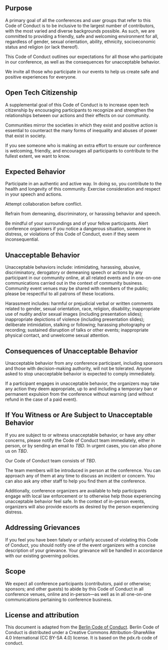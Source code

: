 ## Purpose

A primary goal of all the conferences and user groups that refer to this Code of Conduct is to be inclusive to the largest number of contributors, with the most varied and diverse backgrounds possible. As such, we are committed to providing a friendly, safe and welcoming environment for all, regardless of gender, sexual orientation, ability, ethnicity, socioeconomic status and religion (or lack thereof).

This Code of Conduct outlines our expectations for all those who participate in our conference, as well as the consequences for unacceptable behavior.

We invite all those who participate in our events to help us create safe and positive experiences for everyone.

## Open Tech Citizenship

A supplemental goal of this Code of Conduct is to increase open tech citizenship by encouraging participants to recognize and strengthen the relationships between our actions and their effects on our community.

Communities mirror the societies in which they exist and positive action is essential to counteract the many forms of inequality and abuses of power that exist in society.

If you see someone who is making an extra effort to ensure our conference is welcoming, friendly, and encourages all participants to contribute to the fullest extent, we want to know.

## Expected Behavior

Participate in an authentic and active way. In doing so, you contribute to the health and longevity of this community. Exercise consideration and respect in your speech and actions.

Attempt collaboration before conflict.

Refrain from demeaning, discriminatory, or harassing behavior and speech.

Be mindful of your surroundings and of your fellow participants. Alert conference organisers if you notice a dangerous situation, someone in distress, or violations of this Code of Conduct, even if they seem inconsequential.

## Unacceptable Behavior

Unacceptable behaviors include: intimidating, harassing, abusive, discriminatory, derogatory or demeaning speech or actions by any participant in our community online, at all related events and in one-on-one communications carried out in the context of community business. Community event venues may be shared with members of the public; please be respectful to all patrons of these locations.

Harassment includes: harmful or prejudicial verbal or written comments related to gender, sexual orientation, race, religion, disability; inappropriate use of nudity and/or sexual images (including presentation slides); inappropriate depictions of violence (including presentation slides); deliberate intimidation, stalking or following; harassing photography or recording; sustained disruption of talks or other events; inappropriate physical contact, and unwelcome sexual attention.

## Consequences of Unacceptable Behavior

Unacceptable behavior from any conference participant, including sponsors and those with decision-making authority, will not be tolerated. Anyone asked to stop unacceptable behavior is expected to comply immediately.

If a participant engages in unacceptable behavior, the organizers may take any action they deem appropriate, up to and including a temporary ban or permanent expulsion from the conference without warning (and without refund in the case of a paid event).

## If You Witness or Are Subject to Unacceptable Behavior

If you are subject to or witness unacceptable behavior, or have any other concerns, please notify the Code of Conduct team immediately, either in person, or by sending an email to *TBD*. In urgent cases, you can also phone us on *TBD*.

Our Code of Conduct team consists of *TBD*.

The team members will be introduced in person at the conference. You can approach any of them at any time to discuss an incident or concern. You can also ask any other staff to help you find them at the conference.

Additionally, conference organizers are available to help participants engage with local law enforcement or to otherwise help those experiencing unacceptable behavior feel safe. In the context of in-person events, organizers will also provide escorts as desired by the person experiencing distress.

## Addressing Grievances

If you feel you have been falsely or unfairly accused of violating this Code of Conduct, you should notify one of the event organizers with a concise description of your grievance. Your grievance will be handled in accordance with our existing governing policies.

## Scope

We expect all conference participants (contributors, paid or otherwise; sponsors; and other guests) to abide by this Code of Conduct in all conference venues, online and in-person—as well as in all one-on-one communications pertaining to conference business.

## License and attribution

This document is adapted from the [Berlin Code of Conduct](https://berlincodeofconduct.org/). Berlin Code of Conduct is distributed under a Creative Commons Attribution-ShareAlike 4.0 International (CC BY-SA 4.0) license. It is based on the pdx.rb code of conduct.
